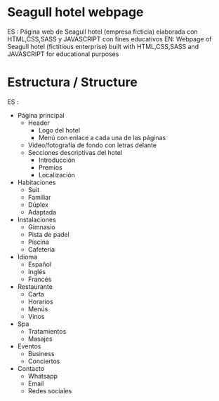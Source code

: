 # Seagull hotel webpage
ES : Página web de Seagull hotel (empresa ficticia) elaborada con HTML,CSS,SASS y JAVASCRIPT con fines educativos
EN: Webpage of Seagull hotel (fictitious enterprise) built with HTML,CSS,SASS and JAVASCRIPT for educational purposes

# Estructura / Structure
ES : 
- Página principal
  - Header
    - Logo del hotel
    - Menú con enlace a cada una de las páginas
  - Video/fotografía de fondo con letras delante
  - Secciones descriptivas del hotel
    - Introducción
    - Premios
    - Localización
- Habitaciones
  - Suit
  - Familiar
  - Dúplex
  - Adaptada
- Instalaciones
  - Gimnasio
  - Pista de padel
  - Piscina
  - Cafetería
- Idioma
  - Español
  - Inglés
  - Francés
- Restaurante
  - Carta
  - Horarios
  - Menús
  - Vinos	
- Spa
  - Tratamientos
  - Masajes
- Eventos
  - Business
  - Conciertos
- Contacto
  - Whatsapp
  - Email 
  - Redes sociales

